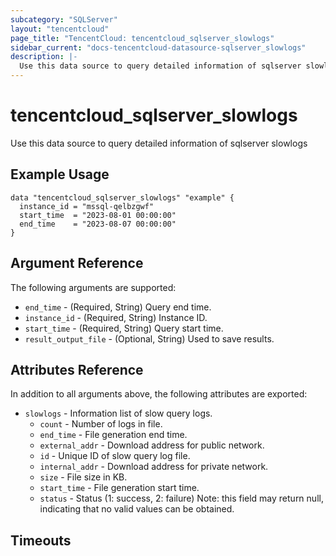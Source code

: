 ```yaml
---
subcategory: "SQLServer"
layout: "tencentcloud"
page_title: "TencentCloud: tencentcloud_sqlserver_slowlogs"
sidebar_current: "docs-tencentcloud-datasource-sqlserver_slowlogs"
description: |-
  Use this data source to query detailed information of sqlserver slowlogs
---
```


# tencentcloud_sqlserver_slowlogs

Use this data source to query detailed information of sqlserver slowlogs

## Example Usage

```hcl
data "tencentcloud_sqlserver_slowlogs" "example" {
  instance_id = "mssql-qelbzgwf"
  start_time  = "2023-08-01 00:00:00"
  end_time    = "2023-08-07 00:00:00"
}
```

## Argument Reference

The following arguments are supported:

* `end_time` - (Required, String) Query end time.
* `instance_id` - (Required, String) Instance ID.
* `start_time` - (Required, String) Query start time.
* `result_output_file` - (Optional, String) Used to save results.

## Attributes Reference

In addition to all arguments above, the following attributes are exported:

* `slowlogs` - Information list of slow query logs.
  * `count` - Number of logs in file.
  * `end_time` - File generation end time.
  * `external_addr` - Download address for public network.
  * `id` - Unique ID of slow query log file.
  * `internal_addr` - Download address for private network.
  * `size` - File size in KB.
  * `start_time` - File generation start time.
  * `status` - Status (1: success, 2: failure) Note: this field may return null, indicating that no valid values can be obtained.


## Timeouts

<no value>


